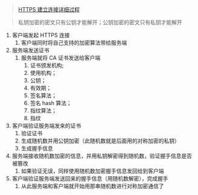 > [HTTPS 建立连接详细过程](https://zhuanlan.zhihu.com/p/107573461)

> 私钥加密的密文只有公钥才能解开；公钥加密的密文只有私钥才能解开

1. 客户端发起 HTTPS 连接
   1. 客户端同时将自己支持的加密算法带给服务端
2. 服务端发送证书
   1. 服务端就将 CA 证书发送给客户端
      1. 证书颁发机构;
      2. 使用机构；
      3. 公钥；
      4. 有效期；
      5. 签名算法；
      6. 签名 hash 算法；
      7. 指纹算法；
      8. 指纹
3. 客户端验证服务端发来的证书
   1. 验证证书
   2. 生成随机数并用公钥加密（此随机数就是后面用的对称加密的私钥）
   3. 生成握手信息
4. 服务端接收随机数加密的信息，并用私钥解密得到随机数，验证握手信息是否被篡改
   1. 如果验证无误，同样使用随机数加密握手信息发回给到客户端
5. 客户端验证服务端发送回来的握手信息（用随机数解密），完成握手
   1. 从此服务端和客户端就开始用那串随机数进行对称加密通信了
